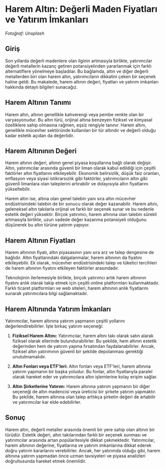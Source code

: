 # Harem Altın: Değerli Maden Fiyatları ve Yatırım İmkanları

*Fotoğraf: Unsplash*

## Giriş

Son yıllarda değerli madenlere olan ilginin artmasıyla birlikte, yatırımcılar değerli metallerin kazanç getiren potansiyelinden yararlanmak için farklı alternatiflere yönelmeye başladılar. Bu bağlamda, altın ve diğer değerli metallerden biri olan harem altın, yatırımcıların dikkatini çeken bir seçenek haline geldi. Bu makalede, harem altının değeri, fiyatları ve yatırım imkanları hakkında detaylı bilgileri sunacağız.

## Harem Altının Tanımı

Harem altın, altının genellikle kahverengi veya pembe renkte olan bir varyasyonudur. Bu altın türü, orijinal altına benzeyen fiziksel ve kimyasal özelliklere sahip olmasına rağmen, eşsiz rengiyle tanınır. Harem altını, genellikle mücevher sektöründe kullanılan bir tür altındır ve değerli olduğu kadar estetik açıdan da değerlidir.

## Harem Altınının Değeri

Harem altının değeri, altının genel piyasa koşullarına bağlı olarak değişir. Altın, yatırımcılar arasında güvenli bir liman olarak kabul edildiği için çeşitli faktörler altın fiyatlarını etkileyebilir. Ekonomik belirsizlik, düşük faiz oranları, enflasyon veya siyasi istikrarsızlık gibi faktörler, yatırımcıların altın gibi güvenli limanlara olan taleplerini artırabilir ve dolayısıyla altın fiyatlarını yükseltebilir.

Harem altın ise, altına olan genel talebin yanı sıra altın mücevher endüstrisindeki talebin de bir sonucu olarak değer kazanabilir. Harem altını, geleneksel altın takılarla orijinal ve farklı bir seçenek sunar ve bu nedenle estetik değeri yüksektir. Birçok yatırımcı, harem altınına olan talebin sürekli artmasıyla birlikte, uzun vadede değer kazanma potansiyeli olduğunu düşünerek bu altın türüne yatırım yapıyor.

## Harem Altının Fiyatları

Harem altınının fiyatı, altın piyasasının yanı sıra arz ve talep dengesine de bağlıdır. Altın fiyatlarındaki dalgalanmalar, harem altınının da fiyatını etkileyebilir. Ek olarak, mücevher endüstrisindeki talep ve tüketici tercihleri de harem altınının fiyatını etkileyen faktörler arasındadır.

Teknolojinin ilerlemesiyle birlikte, birçok yatırımcı artık harem altınının fiyatını anlık olarak takip etmek için çeşitli online platformları kullanmaktadır. Farklı ticaret platformları ve web siteleri, harem altınının anlık fiyatlarını sunarak yatırımcılara bilgi sağlamaktadır.

## Harem Altınında Yatırım İmkanları

Yatırımcılar, harem altınına yatırım yapmanın çeşitli yollarını değerlendirebilirler. İşte birkaç yatırım seçeneği:

1. **Fiziksel Harem Altını:** Yatırımcılar, harem altını takı olarak satın alarak fiziksel olarak ellerinde bulundurabilirler. Bu şekilde, hem altının estetik değerinden hem de yatırım yapma fırsatından faydalanabilirler. Ancak, fiziksel altın yatırımının güvenli bir şekilde depolanması gerektiği unutulmamalıdır.

2. **Altın Fonları veya ETF'leri:** Altın fonları veya ETF'leri, harem altınına yatırım yapmanın bir başka yoludur. Bu fonlar, altın fiyatlarıyla paralel olarak hareket eder ve yatırımcılara altın işlemlerine kolay erişim sağlar.

3. **Altın Şirketlerine Yatırım:** Harem altınına yatırım yapmanın bir diğer seçeneği de altın madencisi veya üreticisi bir şirkete yatırım yapmaktır. Bu şekilde, harem altınına olan talep arttıkça şirketin değeri de artabilir ve yatırımcılar kar elde edebilirler.

## Sonuç

Harem altın, değerli metaller arasında önemli bir yere sahip olan altının bir türüdür. Estetik değeri, altın takılarından farklı bir seçenek sunması ve yatırımcılar arasında artan popülaritesiyle dikkat çekmektedir. Yatırımcılar, harem altınının değerine, fiyatlarına ve yatırım imkanlarına dikkat ederek doğru yatırım kararlarını verebilirler. Ancak, her yatırımda olduğu gibi, harem altınına yatırım yapmadan önce uzman tavsiyeleri ve piyasa analizleri doğrultusunda hareket etmek önemlidir.